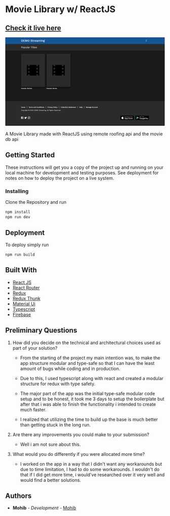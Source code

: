 # Movie Library w/ ReactJS

## [Check it live here](https://remote-roofing-moviebox.web.app/)

![Thumbnail](thumbnail.png)

A Movie Library made with ReactJS using remote roofing api and the movie db api

## Getting Started

These instructions will get you a copy of the project up and running on your local machine for development and testing purposes. See deployment for notes on how to deploy the project on a live system.


### Installing

Clone the Repository and run

```
npm install
npm run dev
```

## Deployment

To deploy simply run

```
npm run build
```


## Built With

- [React JS](https://reactjs.org/)
- [React Router](https://github.com/ReactTraining/react-router)
- [Redux](https://redux.js.org/)
- [Redux Thunk](https://github.com/reduxjs/redux-thunk)
- [Material Ui](https://material-ui.com/)
- [Typescript](https://www.typescriptlang.org/)
- [Firebase](https://firebase.google.com/)

## Preliminary Questions

1. How did you decide on the technical and architectural choices used as part of your solution?
    
    * From the starting of the project my main intention was, to make the app structure modular and type-safe so that I can have the least amount of bugs while coding and in production.
   
    * Due to this, I used typescript along with react and created a modular structure for redux with type safety.
  
    * The major part of the app was the initial type-safe modular code setup and to be honest, it took me 3 days to setup the boilerplate but after that i was able to finish the functionality i intended to create much faster.
  
    *  I realized that utilizing the time to build up the base is much better than getting stuck in the long run.


2. Are there any improvements you could make to your submission?

   * Well i am not sure about this. 

3. What would you do differently if you were allocated more time?

    * I worked on the app in a way that I didn't want any workarounds but due to time limitation, I had to do some workarounds. I wouldn't do that if I did get more time, i would've researched over it very well and would find a better solutions.


## Authors

- **Mohib** - _Development_ - [Mohib](https://github.com/Mohib834)

